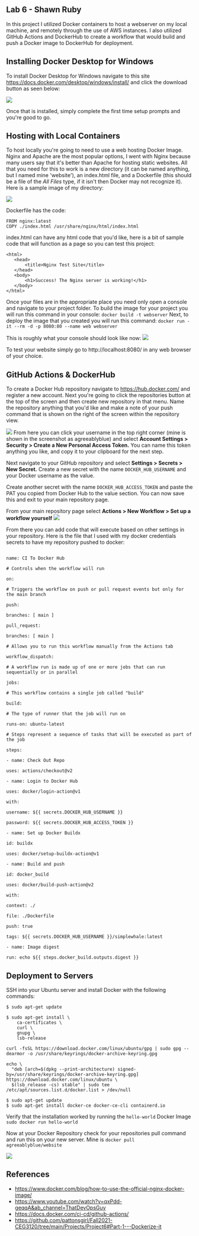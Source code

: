 ## Lab 6 - Shawn Ruby
In this project I utilized Docker containers to host a webserver on my local machine, and remotely through the use of AWS instances. I also utilized GitHub Actions and DockerHub to create a workflow that would build and push a Docker image to DockerHub for deployment. 

## Installing Docker Desktop for Windows
To install Docker Desktop for Windows navigate to this site https://docs.docker.com/desktop/windows/install/ and click the download button as seen below: 

![](https://i.gyazo.com/92a271a3932d65e09158d58258383c8d.png)

Once that is installed, simply complete the first time setup prompts and you're good to go. 

## Hosting with Local Containers
To host locally you're going to need to use a web hosting Docker Image. Nginx and Apache are the most popular options, I went with Nginx because many users say that it's better than Apache for hosting static websites. All that you need for this to work is a new directory (it can be named anything, but I named mine 'website'), an index.html file, and a Dockerfile (this should be a file of the *All Files* type, if it isn't then Docker may not recognize it). Here is a sample image of my directory: 

![](https://i.gyazo.com/4d0e832ed83800c0764315f95aa3194b.png)

Dockerfile has the code: 
```
FROM nginx:latest
COPY ./index.html /usr/share/nginx/html/index.html
```
index.html can have any html code that you'd like, here is a bit of sample code that will function as a page so you can test this project: 

```
<html>
   <head>
       <title>Nginx Test Site</title>
   </head>
   <body>
       <h1>Success! The Nginx server is working!</h1>
   </body>
</html>
```
Once your files are in the appropriate place you need only open a console and navigate to your project folder. To build the image for your project you will run this command in your console: 
`docker build -t webserver`
Next, to deploy the image that you created you will run this command: 
`docker run -it --rm -d -p 8080:80 --name web webserver`

This is roughly what your console should look like now: 
![](https://i.gyazo.com/0836382bb7e1d2a1a3af00fd85ed53ec.png)

To test your website simply go to http://localhost:8080/ in any web browser of your choice.
## GitHub Actions & DockerHub
To create a Docker Hub repository navigate to https://hub.docker.com/ and register a new account. Next you're going to click the repositories button at the top of the screen and then create new repository in that menu. Name the repository anything that you'd like and make a note of your push command that is shown on the right of the screen within the repository view. 

![](https://i.gyazo.com/fc5c9ecd26b70c64c061f78c1ab3cfd4.png)
From here you can click your username in the top right corner (mine is shown in the screenshot as agreeablyblue) and select **Account Settings > Security > Create a New Personal Access Token.** You can name this token anything you like, and copy it to your clipboard for the next step.

Next navigate to your GitHub repository and select **Settings > Secrets > New Secret.** Create a new secret with the name `DOCKER_HUB_USERNAME` and your Docker username as the value. 

Create another secret with the name `DOCKER_HUB_ACCESS_TOKEN` and paste the PAT you copied from Docker Hub to the value section. You can now save this and exit to your main repository page. 

From your main repository page select **Actions > New Workflow > Set up a workflow yourself**
   ![](https://i.gyazo.com/01081773208f586dc4738bdddc0570f9.png)

From there you can add code that will execute based on other settings in your repository. Here is the file that I used with my docker credentials secrets to have my repository pushed to docker:

```# This is a basic workflow to help you get started with Actions

name: CI To Docker Hub

# Controls when the workflow will run

on:

# Triggers the workflow on push or pull request events but only for the main branch

push:

branches: [ main ]

pull_request:

branches: [ main ]

# Allows you to run this workflow manually from the Actions tab

workflow_dispatch:

# A workflow run is made up of one or more jobs that can run sequentially or in parallel

jobs:

# This workflow contains a single job called "build"

build:

# The type of runner that the job will run on

runs-on: ubuntu-latest

# Steps represent a sequence of tasks that will be executed as part of the job

steps:

- name: Check Out Repo

uses: actions/checkout@v2

- name: Login to Docker Hub

uses: docker/login-action@v1

with:

username: ${{ secrets.DOCKER_HUB_USERNAME }}

password: ${{ secrets.DOCKER_HUB_ACCESS_TOKEN }}

- name: Set up Docker Buildx

id: buildx

uses: docker/setup-buildx-action@v1

- name: Build and push

id: docker_build

uses: docker/build-push-action@v2

with:

context: ./

file: ./Dockerfile

push: true

tags: ${{ secrets.DOCKER_HUB_USERNAME }}/simplewhale:latest

- name: Image digest

run: echo ${{ steps.docker_build.outputs.digest }}
```

## Deployment to Servers
SSH into your Ubuntu server and install Docker with the following commands: 


```
$ sudo apt-get update

$ sudo apt-get install \
    ca-certificates \
    curl \
    gnupg \
    lsb-release

```
```
curl -fsSL https://download.docker.com/linux/ubuntu/gpg | sudo gpg --dearmor -o /usr/share/keyrings/docker-archive-keyring.gpg
```
```
echo \
  "deb [arch=$(dpkg --print-architecture) signed-by=/usr/share/keyrings/docker-archive-keyring.gpg] https://download.docker.com/linux/ubuntu \
  $(lsb_release -cs) stable" | sudo tee /etc/apt/sources.list.d/docker.list > /dev/null
```
```
$ sudo apt-get update
$ sudo apt-get install docker-ce docker-ce-cli containerd.io
```

Verify that the installation worked by running the `hello-world` Docker Image
`sudo docker run hello-world`

Now at your Docker Repository check for your repositories pull command and run this on your new server. Mine is `docker pull agreeablyblue/website`

![](https://i.gyazo.com/bb2d944193ae6167618661113500805b.png)
## References

- https://www.docker.com/blog/how-to-use-the-official-nginx-docker-image/
 - https://www.youtube.com/watch?v=qxPdd-geqqA&ab_channel=ThatDevOpsGuy
 - https://docs.docker.com/ci-cd/github-actions/
 - https://github.com/pattonsgirl/Fall2021-CEG3120/tree/main/Projects/Project6#Part-1---Dockerize-it
 
 
